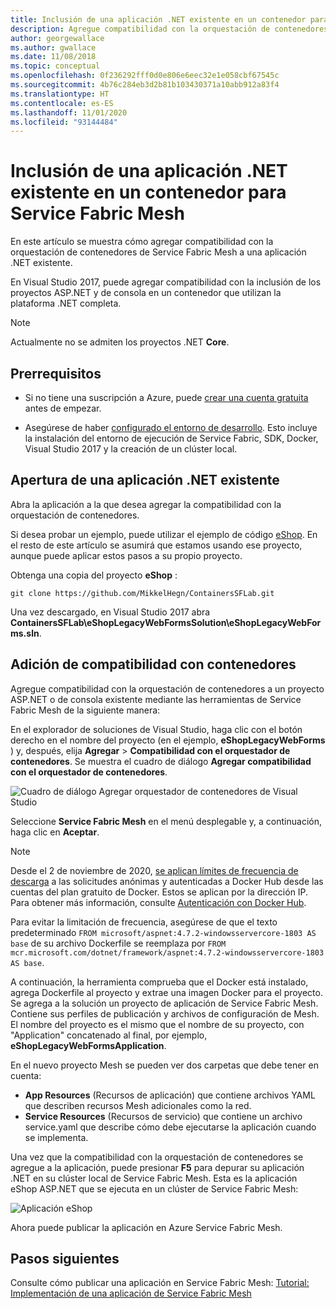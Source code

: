 ```yaml
---
title: Inclusión de una aplicación .NET existente en un contenedor para Service Fabric Mesh
description: Agregue compatibilidad con la orquestación de contenedores de Service Fabric Mesh a ASP.NET y a proyectos de consola que usen el marco .NET completo.
author: georgewallace
ms.author: gwallace
ms.date: 11/08/2018
ms.topic: conceptual
ms.openlocfilehash: 0f236292fff0d0e806e6eec32e1e058cbf67545c
ms.sourcegitcommit: 4b76c284eb3d2b81b103430371a10abb912a83f4
ms.translationtype: HT
ms.contentlocale: es-ES
ms.lasthandoff: 11/01/2020
ms.locfileid: "93144484"
---
```

# <a name="containerize-an-existing-net-app-for-service-fabric-mesh"></a>Inclusión de una aplicación .NET existente en un contenedor para Service Fabric Mesh

En este artículo se muestra cómo agregar compatibilidad con la orquestación de contenedores de Service Fabric Mesh a una aplicación .NET existente.

En Visual Studio 2017, puede agregar compatibilidad con la inclusión de los proyectos ASP.NET y de consola en un contenedor que utilizan la plataforma .NET completa.

> [!NOTE]
> Actualmente no se admiten los proyectos .NET **Core**.

## <a name="prerequisites"></a>Prerrequisitos

* Si no tiene una suscripción a Azure, puede [crear una cuenta gratuita](https://azure.microsoft.com/free/?WT.mc_id=A261C142F) antes de empezar.

* Asegúrese de haber [configurado el entorno de desarrollo](service-fabric-mesh-howto-setup-developer-environment-sdk.md). Esto incluye la instalación del entorno de ejecución de Service Fabric, SDK, Docker, Visual Studio 2017 y la creación de un clúster local.

## <a name="open-an-existing-net-app"></a>Apertura de una aplicación .NET existente

Abra la aplicación a la que desea agregar la compatibilidad con la orquestación de contenedores.

Si desea probar un ejemplo, puede utilizar el ejemplo de código [eShop](https://github.com/MikkelHegn/ContainersSFLab). En el resto de este artículo se asumirá que estamos usando ese proyecto, aunque puede aplicar estos pasos a su propio proyecto.

Obtenga una copia del proyecto **eShop** :

```git
git clone https://github.com/MikkelHegn/ContainersSFLab.git
```

Una vez descargado, en Visual Studio 2017 abra **ContainersSFLab\eShopLegacyWebFormsSolution\eShopLegacyWebForms.sln**.

## <a name="add-container-support"></a>Adición de compatibilidad con contenedores
 
Agregue compatibilidad con la orquestación de contenedores a un proyecto ASP.NET o de consola existente mediante las herramientas de Service Fabric Mesh de la siguiente manera:

En el explorador de soluciones de Visual Studio, haga clic con el botón derecho en el nombre del proyecto (en el ejemplo, **eShopLegacyWebForms** ) y, después, elija **Agregar** > **Compatibilidad con el orquestador de contenedores**.
Se muestra el cuadro de diálogo **Agregar compatibilidad con el orquestador de contenedores**.

![Cuadro de diálogo Agregar orquestador de contenedores de Visual Studio](./media/service-fabric-mesh-howto-containerize-vs/add-container-orchestration-support.png)

Seleccione **Service Fabric Mesh** en el menú desplegable y, a continuación, haga clic en **Aceptar**.


>[!NOTE]
> Desde el 2 de noviembre de 2020, [se aplican límites de frecuencia de descarga](https://docs.docker.com/docker-hub/download-rate-limit/) a las solicitudes anónimas y autenticadas a Docker Hub desde las cuentas del plan gratuito de Docker. Estos se aplican por la dirección IP. Para obtener más información, consulte [Autenticación con Docker Hub](https://docs.microsoft.com/azure/container-registry/buffer-gate-public-content#authenticate-with-docker-hub).
>
> Para evitar la limitación de frecuencia, asegúrese de que el texto predeterminado `FROM microsoft/aspnet:4.7.2-windowsservercore-1803 AS base` de su archivo Dockerfile se reemplaza por `FROM mcr.microsoft.com/dotnet/framework/aspnet:4.7.2-windowsservercore-1803 AS base`.

A continuación, la herramienta comprueba que el Docker está instalado, agrega Dockerfile al proyecto y extrae una imagen Docker para el proyecto.  
Se agrega a la solución un proyecto de aplicación de Service Fabric Mesh. Contiene sus perfiles de publicación y archivos de configuración de Mesh. El nombre del proyecto es el mismo que el nombre de su proyecto, con "Application" concatenado al final, por ejemplo,  **eShopLegacyWebFormsApplication**. 

En el nuevo proyecto Mesh se pueden ver dos carpetas que debe tener en cuenta:
- **App Resources** (Recursos de aplicación) que contiene archivos YAML que describen recursos Mesh adicionales como la red.
- **Service Resources** (Recursos de servicio) que contiene un archivo service.yaml que describe cómo debe ejecutarse la aplicación cuando se implementa.

Una vez que la compatibilidad con la orquestación de contenedores se agregue a la aplicación, puede presionar **F5** para depurar su aplicación .NET en su clúster local de Service Fabric Mesh. Esta es la aplicación eShop ASP.NET que se ejecuta en un clúster de Service Fabric Mesh: 

![Aplicación eShop](./media/service-fabric-mesh-howto-containerize-vs/eshop-running.png)

Ahora puede publicar la aplicación en Azure Service Fabric Mesh.

## <a name="next-steps"></a>Pasos siguientes

Consulte cómo publicar una aplicación en Service Fabric Mesh: [Tutorial: Implementación de una aplicación de Service Fabric Mesh](service-fabric-mesh-tutorial-deploy-service-fabric-mesh-app.md)